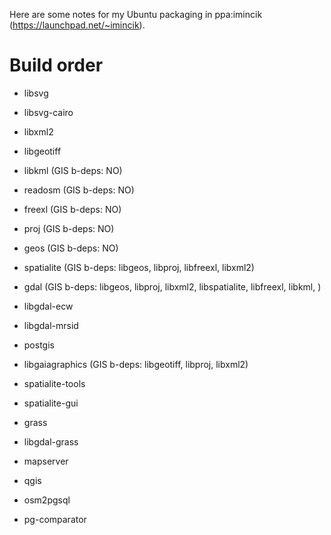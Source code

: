 Here are some notes for my Ubuntu packaging in ppa:imincik (https://launchpad.net/~imincik).

# Build order

* libsvg
* libsvg-cairo
* libxml2
* libgeotiff
* libkml (GIS b-deps: NO)
* readosm (GIS b-deps: NO)
* freexl (GIS b-deps: NO)

* proj (GIS b-deps: NO)
* geos (GIS b-deps: NO)

* spatialite (GIS b-deps: libgeos, libproj, libfreexl, libxml2)

* gdal (GIS b-deps: libgeos, libproj, libxml2, libspatialite, libfreexl, libkml, )
* libgdal-ecw
* libgdal-mrsid

* postgis

* libgaiagraphics (GIS b-deps: libgeotiff, libproj, libxml2)
* spatialite-tools
* spatialite-gui

* grass
* libgdal-grass

* mapserver
* qgis
* osm2pgsql
* pg-comparator
